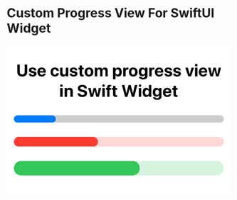 # Custom Progress View For SwiftUI Widget

![Preview](https://github.com/shubham14896/swiftUI_widget_progress_bar/blob/main/preview.png)
